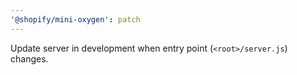 ```yaml
---
'@shopify/mini-oxygen': patch
---
```


Update server in development when entry point (`<root>/server.js`) changes.
